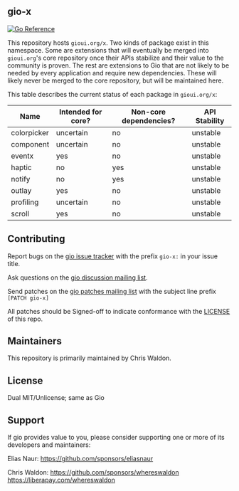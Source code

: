 ## gio-x

[![Go Reference](https://pkg.go.dev/badge/gioui.org/x.svg)](https://pkg.go.dev/gioui.org/x)

This repository hosts `gioui.org/x`. Two kinds of package exist in this namespace. Some are extensions that will eventually be merged into `gioui.org`'s core repository once their APIs stabilize and their value to the community is proven. The rest are extensions to Gio that are not likely to be needed by every application and require new dependencies. These will likely never be merged to the core repository, but will be maintained here.

This table describes the current status of each package in `gioui.org/x`:

| Name        | Intended for core? | Non-core dependencies? | API Stability |
| ---         | ---                | ---                    | ---           |
| colorpicker | uncertain          | no                     | unstable      |
| component   | uncertain          | no                     | unstable      |
| eventx      | yes                | no                     | unstable      |
| haptic      | no                 | yes                    | unstable      |
| notify      | no                 | yes                    | unstable      |
| outlay      | yes                | no                     | unstable      |
| profiling   | uncertain          | no                     | unstable      |
| scroll      | yes                | no                     | unstable      |

## Contributing

Report bugs on the [gio issue tracker]() with the prefix `gio-x:` in your issue title.

Ask questions on the [gio discussion mailing list]().

Send patches on the [gio patches mailing list]() with the subject line prefix `[PATCH gio-x]`

All patches should be Signed-off to indicate conformance with the [LICENSE](https://git.sr.ht/~whereswaldon/gio-x/tree/main/LICENSE) of this repo.

## Maintainers

This repository is primarily maintained by Chris Waldon.

## License

Dual MIT/Unlicense; same as Gio

## Support

If gio provides value to you, please consider supporting one or more of its developers and maintainers:

Elias Naur:
https://github.com/sponsors/eliasnaur

Chris Waldon:
https://github.com/sponsors/whereswaldon
https://liberapay.com/whereswaldon
